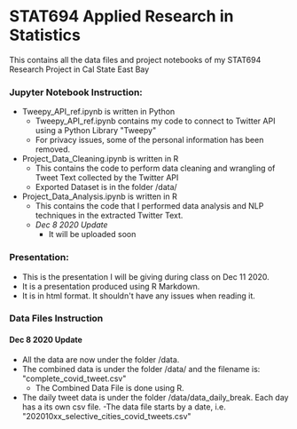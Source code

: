 # STAT694 Applied Research in Statistics
This contains all the data files and project notebooks of my STAT694 Research Project in Cal State East Bay

### Jupyter Notebook Instruction:
- Tweepy_API_ref.ipynb is written in Python
  - Tweepy_API_ref.ipynb contains my code to connect to Twitter API using a Python Library "Tweepy"
  - For privacy issues, some of the personal information has been removed.
- Project_Data_Cleaning.ipynb is written in R
  - This contains the code to perform data cleaning and wrangling of Tweet Text collected by the Twitter API
  - Exported Dataset is in the folder /data/
- Project_Data_Analysis.ipynb is written in R
  - This contains the code that I performed data analysis and NLP techniques in the extracted Twitter Text.
  - *Dec 8 2020 Update*
    - It will be uploaded soon
    
### Presentation:
- This is the presentation I will be giving during class on Dec 11 2020.
- It is a presentation produced using R Markdown.
- It is in html format. It shouldn't have any issues when reading it.

### Data Files Instruction
#### Dec 8 2020 Update
- All the data are now under the folder /data.
- The combined data is under the folder /data/ and the filename is: "complete_covid_tweet.csv"
  - The Combined Data File is done using R.
- The daily tweet data is under the folder /data/data_daily_break. Each day has a its own csv file.
    -The data file starts by a date, i.e. "202010xx_selective_cities_covid_tweets.csv"
